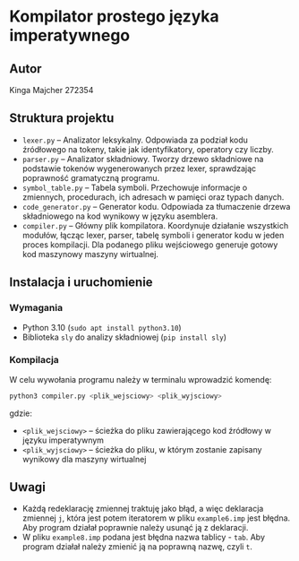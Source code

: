 # Kompilator prostego języka imperatywnego

## Autor

Kinga Majcher 272354

## Struktura projektu

- `lexer.py` – Analizator leksykalny. Odpowiada za podział kodu źródłowego na tokeny, takie jak identyfikatory, operatory czy liczby.
- `parser.py` – Analizator składniowy. Tworzy drzewo składniowe na podstawie tokenów wygenerowanych przez lexer, sprawdzając poprawność gramatyczną programu.
- `symbol_table.py` – Tabela symboli. Przechowuje informacje o zmiennych, procedurach, ich adresach w pamięci oraz typach danych.
- `code_generator.py` – Generator kodu. Odpowiada za tłumaczenie drzewa składniowego na kod wynikowy w języku asemblera.
- `compiler.py` – Główny plik kompilatora. Koordynuje działanie wszystkich modułów, łącząc lexer, parser, tabelę symboli i generator kodu w jeden proces kompilacji. Dla podanego pliku wejściowego generuje gotowy kod maszynowy maszyny wirtualnej.

## Instalacja i uruchomienie

### Wymagania

- Python 3.10 (`sudo apt install python3.10`)
- Biblioteka `sly` do analizy składniowej (`pip install sly`)

### Kompilacja

W celu wywołania programu należy w terminalu wprowadzić komendę:

```sh
python3 compiler.py <plik_wejsciowy> <plik_wyjsciowy>
```

gdzie:
- `<plik_wejsciowy>` – ścieżka do pliku zawierającego kod źródłowy w języku imperatywnym
- `<plik_wyjsciowy>` – ścieżka do pliku, w którym zostanie zapisany wynikowy dla maszyny wirtualnej

## Uwagi

- Każdą redeklarację zmiennej traktuję jako błąd, a więc deklaracja zmiennej `j`, która jest potem iteratorem  w pliku `example6.imp` jest błędna. Aby program działał poprawnie należy usunąć ją z deklaracji.
- W pliku `example8.imp` podana jest błędna nazwa tablicy - `tab`. Aby program działał należy zmienić ją na poprawną nazwę, czyli `t`.
